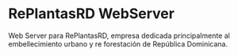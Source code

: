 # RePlantasRD WebServer

Web Server para RePlantasRD, empresa dedicada principalmente al embellecimiento urbano y re forestación de República Dominicana.
